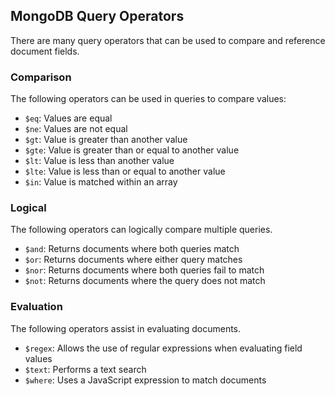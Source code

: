 
## MongoDB Query Operators

There are many query operators that can be used to compare and reference document fields.

### Comparison

The following operators can be used in queries to compare values:

-   `$eq`: Values are equal
-   `$ne`: Values are not equal
-   `$gt`: Value is greater than another value
-   `$gte`: Value is greater than or equal to another value
-   `$lt`: Value is less than another value
-   `$lte`: Value is less than or equal to another value
-   `$in`: Value is matched within an array

### Logical

The following operators can logically compare multiple queries.

-   `$and`: Returns documents where both queries match
-   `$or`: Returns documents where either query matches
-   `$nor`: Returns documents where both queries fail to match
-   `$not`: Returns documents where the query does not match

### Evaluation

The following operators assist in evaluating documents.

-   `$regex`: Allows the use of regular expressions when evaluating field values
-   `$text`: Performs a text search
-   `$where`: Uses a JavaScript expression to match documents